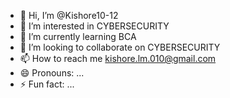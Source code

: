 - 👋 Hi, I’m @Kishore10-12
- 👀 I’m interested in CYBERSECURITY 
- 🌱 I’m currently learning BCA
- 💞️ I’m looking to collaborate on CYBERSECURITY 
- 📫 How to reach me kishore.lm.010@gmail.com
- 😄 Pronouns: ...
- ⚡ Fun fact: ...

<!---
Kishore10-12/Kishore10-12 is a ✨ special ✨ repository because its `README.md` (this file) appears on your GitHub profile.
You can click the Preview link to take a look at your changes.
--->
